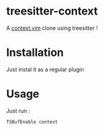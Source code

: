 # treesitter-context

A [context.vim](https://github.com/wellle/context.vim) clone using treesitter !

# Installation

Just instal it as a regular plugin

# Usage

Just run :

```
TSBufEnable context
```
